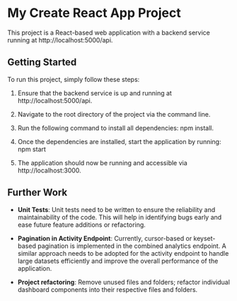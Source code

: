 # My Create React App Project

This project is a React-based web application with a backend service running at http://localhost:5000/api.

## Getting Started

To run this project, simply follow these steps:

1. Ensure that the backend service is up and running at http://localhost:5000/api.

2. Navigate to the root directory of the project via the command line.

3. Run the following command to install all dependencies: npm install.

4. Once the dependencies are installed, start the application by running: npm start

5. The application should now be running and accessible via http://localhost:3000.

## Further Work

- **Unit Tests**: Unit tests need to be written to ensure the reliability and maintainability of the code. This will help in identifying bugs early and ease future feature additions or refactoring.

- **Pagination in Activity Endpoint**: Currently, cursor-based or keyset-based pagination is implemented in the combined analytics endpoint. A similar approach needs to be adopted for the activity endpoint to handle large datasets efficiently and improve the overall performance of the application.

- **Project refactoring**: Remove unused files and folders; refactor individual dashboard components into their respective files and folders.